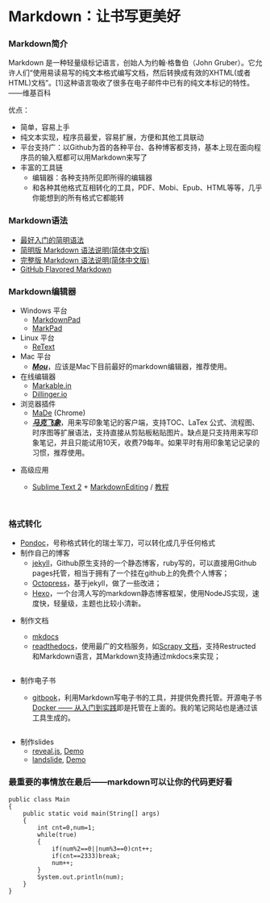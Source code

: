 <h1>Markdown：让书写更美好</h1>
<h3>Markdown简介</h3>
<p>Markdown 是一种轻量级标记语言，创始人为约翰·格鲁伯（John Gruber）。它允许人们“使用易读易写的纯文本格式编写文档，然后转换成有效的XHTML(或者HTML)文档”。[1]这种语言吸收了很多在电子邮件中已有的纯文本标记的特性。
——维基百科</p>
<p>优点：</p>
<ul>
<li>简单，容易上手</li>
<li>纯文本实现，程序员最爱，容易扩展，方便和其他工具联动</li>
<li>平台支持广：以Github为首的各种平台、各种博客都支持，基本上现在面向程序员的输入框都可以用Markdown来写了</li>
<li>丰富的工具链
<ul>
<li>编辑器：各种支持所见即所得的编辑器</li>
<li>和各种其他格式互相转化的工具，PDF、Mobi、Epub、HTML等等，几乎你能想到的所有格式它都能转</li>
</ul></li>
</ul>
<h3>Markdown语法</h3>
<ul>
<li><a href="http://ibruce.info/2013/11/26/markdown/">最好入门的简明语法</a></li>
<li><a href="http://wowubuntu.com/markdown/basic.html">简明版 Markdown 语法说明(简体中文版)</a></li>
<li><a href="http://wowubuntu.com/markdown/index.html">完整版 Markdown 语法说明(简体中文版)</a></li>
<li><a href="https://help.github.com/articles/github-flavored-markdown/">GitHub Flavored Markdown</a></li>
</ul>
<h3>Markdown编辑器</h3>
<ul>
<li>Windows 平台
<ul>
<li><a href="http://markdownpad.com/">MarkdownPad</a></li>
<li><a href="http://code52.org/DownmarkerWPF/">MarkPad</a></li>
</ul></li>
<li>Linux 平台
<ul>
<li><a href="http://sourceforge.net/p/retext/home/ReText/">ReText</a></li>
</ul></li>
<li>Mac 平台
<ul>
<li><a href="http://mouapp.com/"><strong><em>Mou</em></strong></a>，应该是Mac下目前最好的markdown编辑器，推荐使用。</li>
</ul></li>
<li>在线编辑器
<ul>
<li><a href="http://markable.in/">Markable.in</a></li>
<li><a href="http://dillinger.io/">Dillinger.io</a></li>
</ul></li>
<li>浏览器插件
<ul>
<li><a href="https://chrome.google.com/webstore/detail/oknndfeeopgpibecfjljjfanledpbkog">MaDe</a> (Chrome)</li>
<li><a href="http://maxiang.info/"><strong><em>马克飞象</em></strong></a>，用来写印象笔记的客户端，支持TOC、LaTex 公式、流程图、时序图等扩展语法，支持直接从剪贴板粘贴图片。缺点是只支持用来写印象笔记，并且只能试用10天，收费79每年。如果平时有用印象笔记记录的习惯，推荐使用。</li>
</ul></li>
<li>
<p>高级应用</p>
<ul>
<li><a href="http://www.sublimetext.com/2">Sublime Text 2</a> + <a href="http://ttscoff.github.io/MarkdownEditing/">MarkdownEditing</a> / <a href="http://lucifr.com/2012/07/12/markdownediting-for-sublime-text-2/">教程</a></li>
</ul>
<p><img src="http://121.201.63.168/uploads/144397483516233.png" alt="" /></p>
<p><img src="http://121.201.63.168/uploads/144397493224203.png" alt="" /></p>
</li>
</ul>
<h3>格式转化</h3>
<ul>
<li><a href="http://johnmacfarlane.net/pandoc/">Pondoc</a>，号称格式转化的瑞士军刀，可以转化成几乎任何格式</li>
<li>制作自己的博客
<ul>
<li><a href="http://jekyllcn.com/">jekyll</a>，Github原生支持的一个静态博客，ruby写的，可以直接用Github pages托管，相当于拥有了一个挂在github上的免费个人博客；</li>
<li><a href="http://octopress.org/">Octopress</a>，基于jekyll，做了一些改进；</li>
<li><a href="http://hexo.io/index.html">Hexo</a>，一个台湾人写的markdown静态博客框架，使用NodeJS实现，速度快，轻量级，主题也比较小清新。</li>
</ul></li>
<li>
<p>制作文档</p>
<ul>
<li><a href="http://www.mkdocs.org/">mkdocs</a></li>
<li><a href="https://readthedocs.org/">readthedocs</a>，使用最广的文档服务，如<a href="https://scrapy-chs.readthedocs.org/zh_CN/0.24/index.html">Scrapy 文档</a>，支持Restructed和Markdown语言，其Markdown支持通过mkdocs来实现；</li>
</ul>
<p><img src="http://121.201.63.168/uploads/144397497461561.png" alt="" /></p>
</li>
<li>
<p>制作电子书</p>
<ul>
<li><a href="https://www.gitbook.com/">gitbook</a>，利用Markdown写电子书的工具，并提供免费托管。开源电子书<a href="http://yeasy.gitbooks.io/docker_practice/">Docker —— 从入门到实践</a>即是托管在上面的。我的笔记网站也是通过该工具生成的。</li>
</ul>
<p><img src="http://121.201.63.168/uploads/144397547560778.png" alt="" /></p>
</li>
<li>制作slides
<ul>
<li><a href="https://github.com/hakimel/reveal.js">reveal.js</a>, <a href="http://lab.hakim.se/reveal-js/#/">Demo</a></li>
<li><a href="https://github.com/adamzap/landslide">landslide</a>, <a href="http://adamzap.com/misc/presentation.html#slide1">Demo</a></li>
</ul></li>
</ul>
<h3>最重要的事情放在最后——markdown可以让你的代码更好看</h3>
<pre><code>public class Main
{
    public static void main(String[] args)
    {
        int cnt=0,num=1;
        while(true)
        {
            if(num%2==0||num%3==0)cnt++;
            if(cnt==2333)break;
            num++;
        }
        System.out.println(num);
    }
}</code></pre>